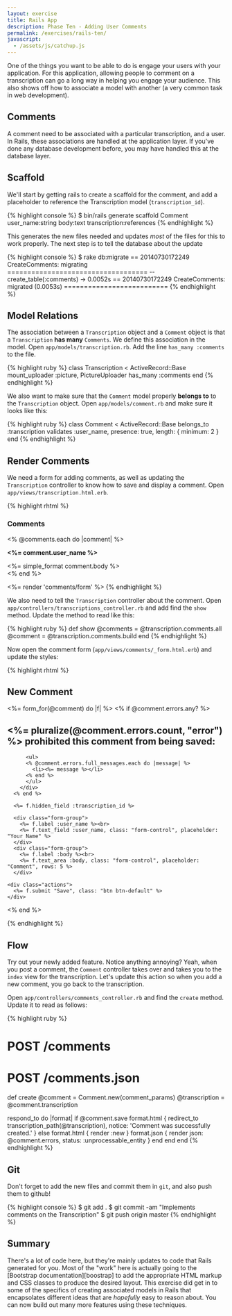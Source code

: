 ```yaml
---
layout: exercise
title: Rails App
description: Phase Ten - Adding User Comments
permalink: /exercises/rails-ten/
javascript:
  - /assets/js/catchup.js
---
```


One of the things you want to be able to do is engage your users with your
application. For this application, allowing people to comment on a
transcription can go a long way in helping you engage your audience. This also
shows off how to associate a model with another (a very common task in web
development).

## Comments

A comment need to be associated with a particular transcription, and a user. In
Rails, these associations are handled at the application layer. If you've done
any database development before, you may have handled this at the database
layer.

## Scaffold

We'll start by getting rails to create a scaffold for the comment, and add a
placeholder to reference the Transcription model (`transcription_id`).

{% highlight console %}
$ bin/rails generate scaffold Comment user_name:string body:text transcription:references
{% endhighlight %}

This generates the new files needed and updates *most* of the files for this to
work properly. The next step is to tell the database about the update

{% highlight console %}
$ rake db:migrate
== 20140730172249 CreateComments: migrating ===================================
-- create_table(:comments)
   -> 0.0052s
== 20140730172249 CreateComments: migrated (0.0053s) ==========================
{% endhighlight %}

## Model Relations

The association between a `Transcription` object and a `Comment` object is that
a `Transcription` **has many** `Comments`. We define this association in the
model. Open `app/models/transcription.rb`. Add the line `has_many :comments` to
the file.

{% highlight ruby %}
class Transcription < ActiveRecord::Base
  mount_uploader :picture, PictureUploader
  has_many :comments
end
{% endhighlight %}

We also want to make sure that the `Comment` model properly **belongs to** to
the `Transcription` object. Open `app/models/comment.rb` and make sure it looks
like this:

{% highlight ruby %}
class Comment < ActiveRecord::Base
  belongs_to :transcription
  validates :user_name, presence: true, length: { minimum: 2 }
end
{% endhighlight %}

## Render Comments

We need a form for adding comments, as well as updating the `Transcription`
controller to know how to save and display a comment. Open
`app/views/transcription.html.erb`.

{% highlight rhtml %}
<div class="row">
  <div class="col-md-12">
    <h3 class="page-header">Comments</h3>
  </div>
</div>

<% @comments.each do |comment| %>
<div class="row">
  <div class="md-col-10 col-md-offset-1">
    <div class="comment">
      <p><strong><%= comment.user_name %></strong></p>
      <%= simple_format comment.body %>
    </div>
  </div>
</div>
<% end %>

<%= render 'comments/form' %>
{% endhighlight %}

We also need to tell the `Transcription` controller about the comment. Open
`app/controllers/transcriptions_controller.rb` and add find the `show` method.
Update the method to read like this:

{% highlight ruby %}
def show
  @comments = @transcription.comments.all
  @comment = @transcription.comments.build
end
{% endhighlight %}

Now open the comment form (`app/views/comments/_form.html.erb`) and update the
styles:

{% highlight rhtml %}
<div class="row">
  <div class="md-col-12">
    <h2 class="page-header">New Comment</h2>
  </div>
</div>

<div class="row">
  <div class="md-col-4 col-md-offset-1">
    <%= form_for(@comment) do |f| %>
      <% if @comment.errors.any? %>
        <div id="error_explanation">
          <h2><%= pluralize(@comment.errors.count, "error") %> prohibited this comment from being saved:</h2>

          <ul>
          <% @comment.errors.full_messages.each do |message| %>
            <li><%= message %></li>
          <% end %>
          </ul>
        </div>
      <% end %>

      <%= f.hidden_field :transcription_id %>

      <div class="form-group">
        <%= f.label :user_name %><br>
        <%= f.text_field :user_name, class: "form-control", placeholder: "Your Name" %>
      </div>
      <div class="form-group">
        <%= f.label :body %><br>
        <%= f.text_area :body, class: "form-control", placeholder: "Comment", rows: 5 %>
      </div>

    <div class="actions">
      <%= f.submit "Save", class: "btn btn-default" %>
    </div>
  <% end %>
  </div>
</div>
{% endhighlight %}

## Flow
Try out your newly added feature. Notice anything annoying? Yeah, when you post
a comment, the `Comment` controller takes over and takes you to the `index`
view for the transcription. Let's update this action so when you add a new
comment, you go back to the transcription.

Open `app/controllers/comments_controller.rb` and find the `create` method.
Update it to read as follows:

{% highlight ruby %}
# POST /comments
# POST /comments.json
def create
  @comment = Comment.new(comment_params)
  @transcription = @comment.transcription

  respond_to do |format|
    if @comment.save
      format.html { redirect_to transcription_path(@transcription), notice: 'Comment was successfully created.' }
    else
      format.html { render :new }
      format.json { render json: @comment.errors, status: :unprocessable_entity }
    end
  end
end
{% endhighlight %}

## Git

Don't forget to add the new files and commit them in `git`, and also push them
to github!

{% highlight console %}
$ git add .
$ git commit -am "Implements comments on the Transcription"
$ git push origin master
{% endhighlight %}


## Summary

There's a lot of code here, but they're mainly updates to code that Rails
generated for you. Most of the "work" here is actually going to the [Bootstrap
documentation][boostrap] to add the appropriate HTML markup and CSS classes to
produce the desired layout. This exercise did get in to some of the specifics
of creating associated models in Rails that encapsolates different ideas that
are *hopefully* easy to reason about. You can now build out many more features
using these techniques.



[bootstrap]: http://getbootstrap.com/css/

